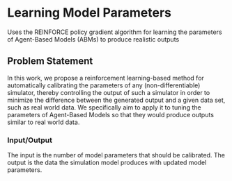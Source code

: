 # Learning Model Parameters
Uses the REINFORCE policy gradient algorithm for learning the parameters of Agent-Based Models (ABMs) to produce realistic outputs 

## Problem Statement
In this work, we propose a reinforcement learning-based method for automatically calibrating the parameters of any (non-differentiable) simulator, thereby controlling the output of such a simulator in order to minimize the difference between the generated output and a given data set, such as real world data. We specifically aim to apply it to tuning the parameters of Agent-Based Models so that they would produce outputs similar to real world data.

### Input/Output
The input is the number of model parameters that should be calibrated. The output is the data the simulation model produces with updated model parameters.

